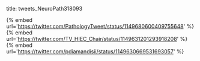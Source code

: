 title: tweets_NeuroPath318093

{% embed url='https://twitter.com/PathologyTweet/status/1149680600409755648' %}
{% embed url='https://twitter.com/TV_HIEC_Chair/status/1149631201293918208' %}
{% embed url='https://twitter.com/pdiamandisii/status/1149630669531693057' %}
